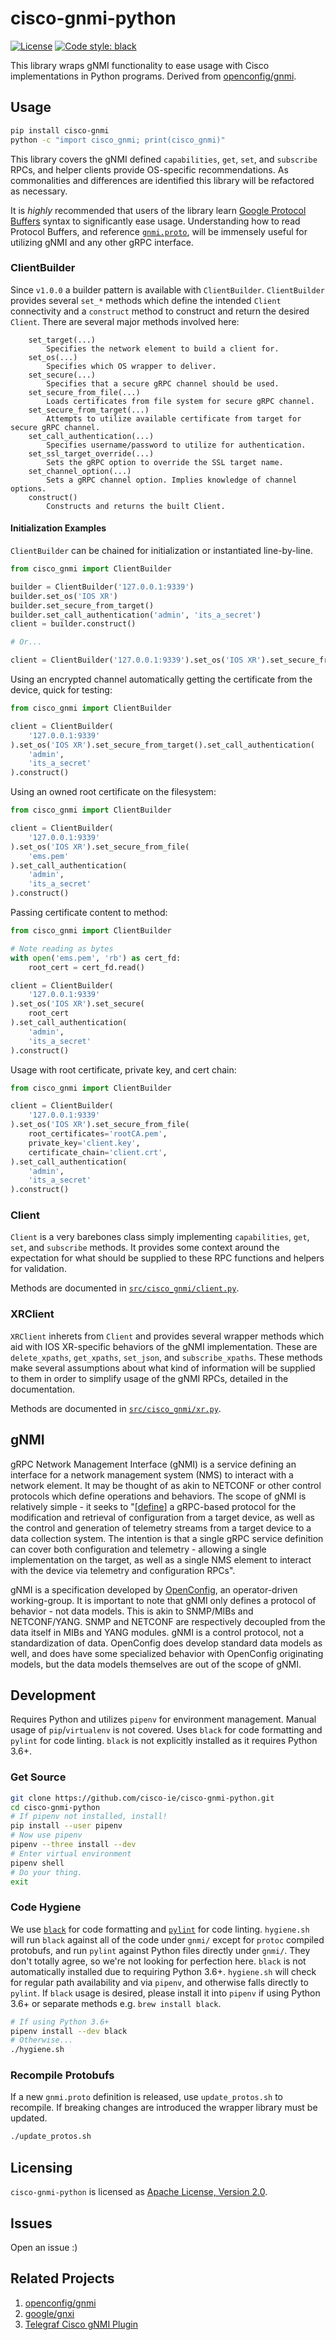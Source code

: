 # cisco-gnmi-python
[![License](https://img.shields.io/badge/License-Apache%202.0-blue.svg)](https://opensource.org/licenses/Apache-2.0)
[![Code style: black](https://img.shields.io/badge/code%20style-black-000000.svg)](https://github.com/ambv/black)

This library wraps gNMI functionality to ease usage with Cisco implementations in Python programs. Derived from [openconfig/gnmi](https://github.com/openconfig/gnmi/tree/master/proto).

## Usage
```bash
pip install cisco-gnmi
python -c "import cisco_gnmi; print(cisco_gnmi)"
```

This library covers the gNMI defined `capabilities`, `get`, `set`, and `subscribe` RPCs, and helper clients provide OS-specific recommendations. As commonalities and differences are identified this library will be refactored as necessary.

It is *highly* recommended that users of the library learn [Google Protocol Buffers](https://developers.google.com/protocol-buffers/) syntax to significantly ease usage. Understanding how to read Protocol Buffers, and reference [`gnmi.proto`](https://github.com/openconfig/gnmi/blob/master/proto/gnmi/gnmi.proto), will be immensely useful for utilizing gNMI and any other gRPC interface.

### ClientBuilder
Since `v1.0.0` a builder pattern is available with `ClientBuilder`. `ClientBuilder` provides several `set_*` methods which define the intended `Client` connectivity and a `construct` method to construct and return the desired `Client`. There are several major methods involved here:

```
    set_target(...)
        Specifies the network element to build a client for.
    set_os(...)
        Specifies which OS wrapper to deliver.
    set_secure(...)
        Specifies that a secure gRPC channel should be used.
    set_secure_from_file(...)
        Loads certificates from file system for secure gRPC channel.
    set_secure_from_target(...)
        Attempts to utilize available certificate from target for secure gRPC channel.
    set_call_authentication(...)
        Specifies username/password to utilize for authentication.
    set_ssl_target_override(...)
        Sets the gRPC option to override the SSL target name.
    set_channel_option(...)
        Sets a gRPC channel option. Implies knowledge of channel options.
    construct()
        Constructs and returns the built Client.
```

#### Initialization Examples
`ClientBuilder` can be chained for initialization or instantiated line-by-line.

```python
from cisco_gnmi import ClientBuilder

builder = ClientBuilder('127.0.0.1:9339')
builder.set_os('IOS XR')
builder.set_secure_from_target()
builder.set_call_authentication('admin', 'its_a_secret')
client = builder.construct()

# Or...

client = ClientBuilder('127.0.0.1:9339').set_os('IOS XR').set_secure_from_target().set_call_authentication('admin', 'its_a_secret').construct()
```

Using an encrypted channel automatically getting the certificate from the device, quick for testing:

```python
from cisco_gnmi import ClientBuilder

client = ClientBuilder(
    '127.0.0.1:9339'
).set_os('IOS XR').set_secure_from_target().set_call_authentication(
    'admin',
    'its_a_secret'
).construct()
```

Using an owned root certificate on the filesystem:

```python
from cisco_gnmi import ClientBuilder

client = ClientBuilder(
    '127.0.0.1:9339'
).set_os('IOS XR').set_secure_from_file(
    'ems.pem'
).set_call_authentication(
    'admin',
    'its_a_secret'
).construct()
```

Passing certificate content to method:

```python
from cisco_gnmi import ClientBuilder

# Note reading as bytes
with open('ems.pem', 'rb') as cert_fd:
    root_cert = cert_fd.read()

client = ClientBuilder(
    '127.0.0.1:9339'
).set_os('IOS XR').set_secure(
    root_cert
).set_call_authentication(
    'admin',
    'its_a_secret'
).construct()
```

Usage with root certificate, private key, and cert chain:

```python
from cisco_gnmi import ClientBuilder

client = ClientBuilder(
    '127.0.0.1:9339'
).set_os('IOS XR').set_secure_from_file(
    root_certificates='rootCA.pem',
    private_key='client.key',
    certificate_chain='client.crt',
).set_call_authentication(
    'admin',
    'its_a_secret'
).construct()
```


### Client
`Client` is a very barebones class simply implementing `capabilities`, `get`, `set`, and `subscribe` methods. It provides some context around the expectation for what should be supplied to these RPC functions and helpers for validation.

Methods are documented in [`src/cisco_gnmi/client.py`](src/cisco_gnmi/client.py).

### XRClient
`XRClient` inherets from `Client` and provides several wrapper methods which aid with IOS XR-specific behaviors of the gNMI implementation. These are `delete_xpaths`, `get_xpaths`, `set_json`, and `subscribe_xpaths`. These methods make several assumptions about what kind of information will be supplied to them in order to simplify usage of the gNMI RPCs, detailed in the documentation.

Methods are documented in [`src/cisco_gnmi/xr.py`](src/cisco_gnmi/xr.py).

## gNMI
gRPC Network Management Interface (gNMI) is a service defining an interface for a network management system (NMS) to interact with a network element. It may be thought of as akin to NETCONF or other control protocols which define operations and behaviors. The scope of gNMI is relatively simple - it seeks to "[[define](https://github.com/openconfig/reference/blob/master/rpc/gnmi/gnmi-specification.md)] a gRPC-based protocol for the modification and retrieval of configuration from a target device, as well as the control and generation of telemetry streams from a target device to a data collection system. The intention is that a single gRPC service definition can cover both configuration and telemetry - allowing a single implementation on the target, as well as a single NMS element to interact with the device via telemetry and configuration RPCs".

gNMI is a specification developed by [OpenConfig](https://openconfig.net), an operator-driven working-group. It is important to note that gNMI only defines a protocol of behavior - not data models. This is akin to SNMP/MIBs and NETCONF/YANG. SNMP and NETCONF are respectively decoupled from the data itself in MIBs and YANG modules. gNMI is a control protocol, not a standardization of data. OpenConfig does develop standard data models as well, and does have some specialized behavior with OpenConfig originating models, but the data models themselves are out of the scope of gNMI.

## Development
Requires Python and utilizes `pipenv` for environment management. Manual usage of `pip`/`virtualenv` is not covered. Uses `black` for code formatting and `pylint` for code linting. `black` is not explicitly installed as it requires Python 3.6+.

### Get Source
```bash
git clone https://github.com/cisco-ie/cisco-gnmi-python.git
cd cisco-gnmi-python
# If pipenv not installed, install!
pip install --user pipenv
# Now use pipenv
pipenv --three install --dev
# Enter virtual environment
pipenv shell
# Do your thing.
exit
```

### Code Hygiene
We use [`black`](https://github.com/ambv/black) for code formatting and [`pylint`](https://www.pylint.org/) for code linting. `hygiene.sh` will run `black` against all of the code under `gnmi/` except for `protoc` compiled protobufs, and run `pylint` against Python files directly under `gnmi/`. They don't totally agree, so we're not looking for perfection here. `black` is not automatically installed due to requiring Python 3.6+. `hygiene.sh` will check for regular path availability and via `pipenv`, and otherwise falls directly to `pylint`. If `black` usage is desired, please install it into `pipenv` if using Python 3.6+ or separate methods e.g. `brew install black`.

```bash
# If using Python 3.6+
pipenv install --dev black
# Otherwise...
./hygiene.sh
```

### Recompile Protobufs
If a new `gnmi.proto` definition is released, use `update_protos.sh` to recompile. If breaking changes are introduced the wrapper library must be updated.

```bash
./update_protos.sh
```

## Licensing
`cisco-gnmi-python` is licensed as [Apache License, Version 2.0](LICENSE).

## Issues
Open an issue :)

## Related Projects
1. [openconfig/gnmi](https://github.com/openconfig/gnmi)
2. [google/gnxi](https://github.com/google/gnxi)
3. [Telegraf Cisco gNMI Plugin](https://github.com/influxdata/telegraf/tree/master/plugins/inputs/cisco_telemetry_gnmi)
